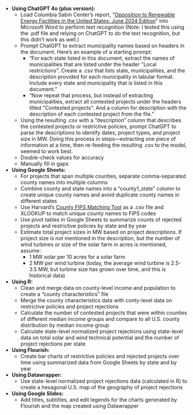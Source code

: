 * **Using ChatGPT 4o (plus version):**  
  * Load Columbia Sabin Center’s report, “[Opposition to Renewable Energy Facilities in the United States: June 2024 Edition](https://scholarship.law.columbia.edu/sabin_climate_change/226/)” into Microsoft Word to perform text recognition (Note: I tested this using the .pdf file and relying on ChatGPT to do the text recognition, but this didn’t work as well.)  
  * Prompt ChatGPT to extract municipality names based on headers in the document. Here’s an example of a starting prompt:   
    * “For each state listed in this document, extract the names of municipalities that are listed under the header "Local restrictions". Create a .csv that lists state, municipalities, and the description provided for each municipality in tabular format. Include every state and municipality that is listed in this document.”  
    * “Now repeat that process, but instead of extracting municipalities, extract all contested projects under the headers titled "Contested projects". And a column for description with the description of each contested project from the file.”  
  * Using the resulting .csv with a “description” column that describes the contested projects or restrictive policies, prompt ChatGPT to parse the descriptions to identify dates, project types, and project size in MW. Doing this process in steps—extracting one piece of information at a time, then re-feeding the resulting .csv to the model, seemed to work best.  
  * Double-check values for accuracy  
  * Manually fill in gaps  
* **Using Google Sheets:**  
  * For projects that span multiple counties, separate comma-separated county names into multiple columns  
  * Combine county and state names into a “county1\_state” column to create unique county names and avoid duplicate county names in different states  
  * Use Harvard’s [County FIPS Matching Tool](https://dataverse.harvard.edu/dataset.xhtml?persistentId=doi:10.7910/DVN/OSLU4G) as a .csv file and XLOOKUP to match unique county names to FIPS codes  
  * Use pivot tables in Google Sheets to summarize counts of rejected projects and restrictive policies by state and by year  
  * Estimate total project sizes in MW based on project descriptions. If project size is not mentioned in the description, but the number of wind turbines or size of the solar farm in acres is mentioned, assume:  
    * 1 MW solar per 10 acres for a solar farm  
    * 2 MW per wind turbine (today, the average wind turbine is 2.5-3.5 MW, but turbine size has grown over time, and this is historical data)  
* **Using R:**  
  * Clean and merge data on county-level income and population to create a “county characteristics” file  
  * Merge the county characteristics data with conty-level data on restrictive policies and project rejections  
  * Calculate the number of contested projects that were within counties of different median income groups and compare to all U.S. county distribution by median income group  
  * Calculate state-level normalized project rejections using state-level data on total solar and wind technical potential and the number of project rejections per state  
* **Using Flourish:**   
  * Create bar charts of restrictive policies and rejected projects over time using summarized data from Google Sheets by state and by year  
* **Using Datawrapper:**  
  * Use state-level normalized project rejections data (calculated in R) to create a hexagonal U.S. map of the geography of project rejections  
* **Using Google Slides:**  
  * Add titles, subtitles, and edit legends for the charts generated by Flourish and the map created using Datawrapper